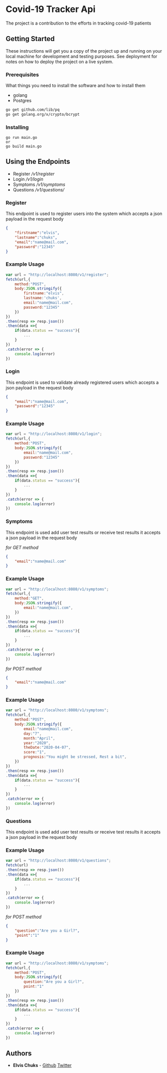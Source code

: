 # Covid-19 Tracker Api

The project is a contribution to the efforts in tracking covid-19 patients

## Getting Started

These instructions will get you a copy of the project up and running on your local machine for development and testing purposes. See deployment for notes on how to deploy the project on a live system.

### Prerequisites

What things you need to install the software and how to install them

- golang
- Postgres


```bash
go get github.com/lib/pq
go get golang.org/x/crypto/bcrypt
```

### Installing

```golang
go run main.go
or
go build main.go
```



## Using the Endpoints

- Register */v1/register*
- Login */v1/login*
- Symptoms */v1/symptoms*
- Questions */v1/questions/*

### Register
This endpoint is used to register users into the system
which accepts a json payload in the request body

```json
{
    "firstname":"elvis",
    "lastname":"chuks",
    "email":"name@mail.com",
    "password":"12345"
}
```
### Example Usage
```js
var url = "http://localhost:8080/v1/register";
fetch(url,{
    method:"POST",
    body:JSON.stringify({
        firstname:"elvis",
        lastname:'chuks',
        email:"name@mail.com",
        password:"12345"
    })
})
.then(resp => resp.json())
.then(data =>{
    if(data.status == "success"){
        ...
    }
})
.catch(error => {
    console.log(error)
})
```

### Login
This endpoint is used to validate already registered users
which accepts a json payload in the request body

```json
{
    "email":"name@mail.com",
    "password":"12345"
}
```
### Example Usage
```js
var url = "http://localhost:8080/v1/login";
fetch(url,{
    method:"POST",
    body:JSON.stringify({
        email:"name@mail.com",
        password:"12345"
    })
})
.then(resp => resp.json())
.then(data =>{
    if(data.status == "success"){
        ...
    }
})
.catch(error => {
    console.log(error)
})

```
### Symptoms
This endpoint is used add user test results or receive test results
it accepts a json payload in the request body

*for GET method*
```json
{
    "email":"name@mail.com"
}
```
### Example Usage
```js
var url = "http://localhost:8080/v1/symptoms";
fetch(url,{
    method:"GET",
    body:JSON.stringify({
        email:"name@mail.com",
    })
})
.then(resp => resp.json())
.then(data =>{
    if(data.status == "success"){
        ...
    }
})
.catch(error => {
    console.log(error)
})

```

*for POST method*
```json
{
    "email":"name@mail.com"
}
```
### Example Usage
```js
var url = "http://localhost:8080/v1/symptoms";
fetch(url,{
    method:"POST",
    body:JSON.stringify({
        email:"name@mail.com",
        day:"7",
        month:"April",
        year:"2020",
        theDate:"2020-04-07",
        score:"1",
        prognosis:"You might be stressed, Rest a bit",
    })
})
.then(resp => resp.json())
.then(data =>{
    if(data.status == "success"){
        ...
    }
})
.catch(error => {
    console.log(error)
})

```

### Questions
This endpoint is used add user test results or receive test results
it accepts a json payload in the request body

### Example Usage
```js
var url = "http://localhost:8080/v1/questions";
fetch(url)
.then(resp => resp.json())
.then(data =>{
    if(data.status == "success"){
        ...
    }
})
.catch(error => {
    console.log(error)
})

```

*for POST method*
```json
{
    "question":"Are you a Girl?",
    "point":"1"
}
```
### Example Usage
```js
var url = "http://localhost:8080/v1/symptoms";
fetch(url,{
    method:"POST",
    body:JSON.stringify({
        question:"Are you a Girl?",
        point:"1"
    })
})
.then(resp => resp.json())
.then(data =>{
    if(data.status == "success"){
        ...
    }
})
.catch(error => {
    console.log(error)
})

```
<!-- ### And coding style tests

Explain what these tests test and why

```
Give an example
```

## Deployment

```
go mod tidy
```

<!-- ## Built With

* [Dropwizard](http://www.dropwizard.io/1.0.2/docs/) - The web framework used
* [Maven](https://maven.apache.org/) - Dependency Management
* [ROME](https://rometools.github.io/rome/) - Used to generate RSS Feeds -->

<!-- ## Contributing

Please read [CONTRIBUTING.md](https://gist.github.com/PurpleBooth/b24679402957c63ec426) for details on our code of conduct, and the process for submitting pull requests to us. -->

<!-- ## Versioning

We use [SemVer](http://semver.org/) for versioning. For the versions available, see the [tags on this repository](https://github.com/your/project/tags).  -->

## Authors

* **Elvis Chuks** - [Github](https://github.com/elvis-chuks) [Twitter](https://twitter.com/elvischuks15)

<!-- See also the list of [contributors](https://github.com/your/project/contributors) who participated in this project. -->

<!-- ## License

This project is licensed under the MIT License - see the [LICENSE.md](LICENSE.md) file for details

## Acknowledgments

* Hat tip to anyone whose code was used
* Inspiration
* etc -->

